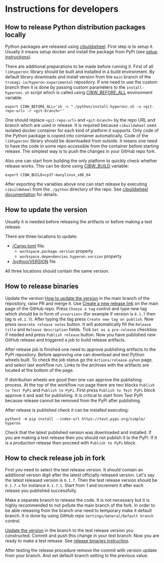 # Instructions for developers

## How to release Python distribution packages locally

Python packages are released using
[cibuildwheel](https://pypi.org/project/cibuildwheel/). First step is to setup
it. Usually it means setup docker and install the package from PyPi (see [setup
instructions](https://cibuildwheel.pypa.io/en/stable/setup/#local)).

There are additional preparations to be made before running it. First of all
`libhyperonc` library should be built and installed in a build environment. By
default library downloads and install version from the `main` branch of the
`trueagi-io/hyperon-experimental` repository. If one need to use the custom
branch then it is done by passing custom parameters to the
`install-hyperonc.sh` script which is called using
[CIBW_BEFORE_ALL](https://cibuildwheel.pypa.io/en/stable/options/#before-all)
environment variable:
```
export CIBW_BEFORE_ALL='sh -c "./python/install-hyperonc.sh -u <git-repo-url> -r <git-branch>"'
```

One should replace `<git-repo-url>` and `<git-branch>` by the repo URL and
branch which are used in release. It is required because `cibuildwheel` uses
isolated docker container for each kind of platform it supports. Only code of
the Python package is copied into container automatically. Code of the
`libhyperonc` library should be downloaded from outside. It means one need to
have the code in some repo accessible from the container before starting
release. The simplest way is to push the changes in your GitHub repo fork.

Also one can start from building the only platform to quickly check whether
release works. This can be done using
[CIBW_BUILD](https://cibuildwheel.pypa.io/en/stable/options/#build-skip)
variable:
```
export CIBW_BUILD=cp37-manylinux_x86_64
```

After exporting the variables above one can start release by executing
`cibuildwheel` from the `./python` directory of the repo. See [cibuildwheel
documentation](https://cibuildwheel.pypa.io/en/stable/) for details.

## How to update the version

Usually it is needed before releasing the artifacts or before making a test
release.

There are three locations to update:
- [/Cargo.toml](/Cargo.toml) file:
  - `workspace.package.version` property
  - `workspace.dependencies.hyperon.version` property
- [/python/VERSION](/python/VERSION) file

All three locations should contain the same version.

## How to release binaries

Update the version [How to update the version](#how-to-update-the-version) in
the main branch of the repository, raise PR and merge it. Use [Create a new
release link](https://github.com/trueagi-io/hyperon-experimental/releases/new)
on the main page of the GitHub repo. Press `Choose a tag` control and type new
tag which should be in form of `v<version>` (for example if version is
`0.1.7` then tag is `v0.1.7`). After typing the tag press `Create new tag
on publish`. Now press `Generate release notes` button. It will automatically
fill the `Release title` and `Release description` fields. Tick `Set as a
pre-release` checkbox if needed and press `Publish release` button.  Now you
have published new GitHub release and triggered a job to build release
artifacts.

After release job is finished one need to approve publishing artifacts to the
PyPi repository. Before approving one can download and test Python wheels
built. To check the job status go the `Actions/release-pyhon` page, and select
last workflow run. Links to the archives with the artifacts are located at the
bottom of the page.

If distribution wheels are good then one can approve the publishing process. At
the top of the workflow run page there are two blocks `Publish to Test PyPi`
and `Publish to PyPi`. First press `Publish to Test PyPi` block approve it and
wait for publishing. It is critical to start from Test PyPi because release
cannot be removed from the PyPi after publishing.

After release is published check it can be installed executing:
```
python3 -m pip install --index-url https://test.pypi.org/simple/ hyperon
```
Check that the latest published version was downloaded and installed. If you
are making a test release then you should not publish it to the PyPi. If it is
a production release then proceed with `Publish to PyPi` block.

## How to check release job in fork

First you need to select the test release version. It should contain an
additional version digit after the latest officially released version. Let's
say the latest released version is `0.1.7`. Then the test release version
should be `0.1.7.x` for instance `0.1.7.1`. Start from 1 and increment it after
each release you published successfully.

Make a separate branch to release the code. It is not necessary but it is
highly recommended to not pollute the main branch of the fork. In order to be
able releasing from the branch one need to temporary make it default branch. It
is done by using GitHub repo `Settings/General/Default branch` control.

[Update the version](#how-to-update-the-version) in the branch to the test
release version you constructed. Commit and push this change in your test
branch. Now you are ready to make a test release. See [release
binaries instruction](#how-to-release-binaries).

After testing the release procedure remove the commit with version update from
your branch. And set default branch setting to the previous value.

